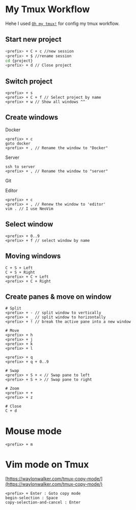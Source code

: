 # My Tmux Workflow
Hehe I used [`Oh my tmux!`](https://github.com/gpakosz/.tmux) for config my tmux workflow.

## Start new project

```bash
<prefix> + C + c //new session
<prefix> + $ //rename session
cd {project}
<prefix> + d // Close project
```

## Switch project
```
<prefix> + s
<prefix> + C + f // Select project by name
<prefix> + w // Show all windows ^^
```

## Create windows

Docker
```
<prefix> + c
goto docker
<prefix> + , // Rename the window to "Docker"
```
Server
```
ssh to server
<prefix> + , // Rename the window to "server"
```
Git

Editor
```
<prefix> + c
<prefix> + , // Renew the window to 'editor'
vim . // I use NeoVim
```
## Select window
```
<prefix> + 0..9
<prefix> + f // select window by name
```

## Moving windows 
```
C + S + Left
C + S + Right
<prefix> + C + Left
<prefix> + C + Right
```


## Create panes & move on window
```
# Split
<prefix> + - // split window to vertically
<prefix> + _ // split window to horizontally
<prefix> + ! // break the active pane into a new window

# Move
<prefix> + h
<prefix> + j
<prefix> + k
<prefix> + l

<prefix> + q
<prefix> + q + 0..9

# Swap
<prefix> + S + < // Swap pane to left
<prefix> + S + > // Swap pane to right

# Zoom
<prefix> + +
<prefix> + z

# Close
C + d
```


# Mouse mode
```
<prefix> + m
```

# Vim mode on Tmux
[https://waylonwalker.com/tmux-copy-mode/](https://waylonwalker.com/tmux-copy-mode/)
```
<prefix> + Enter : Goto copy mode
begin-selection : Space
copy-selection-and-cancel : Enter 
```

